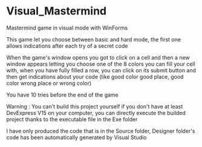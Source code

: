 # Visual_Mastermind
Mastermind game in visual mode with WinForms

This game let you choose between basic and hard mode, the first one allows indications after each try of a secret code

When the game's window opens you got to click on a cell and then a new window appears letting you choose one of the 8 colors
you can fill your cell with, when you have fully filled a row, you can click on its submit button and then get indications
about your code (like good color good place, good color wrong place or wrong color)

You have 10 tries before the end of the game

Warning : You can't build this project yourself if you don't have at least DevExpress V15 on your computer, you can directly execute the 
builded project thanks to the executable file in the Exe folder

I have only produced the code that is in the Source folder, Designer folder's code has been automatically generated by Visual Studio

